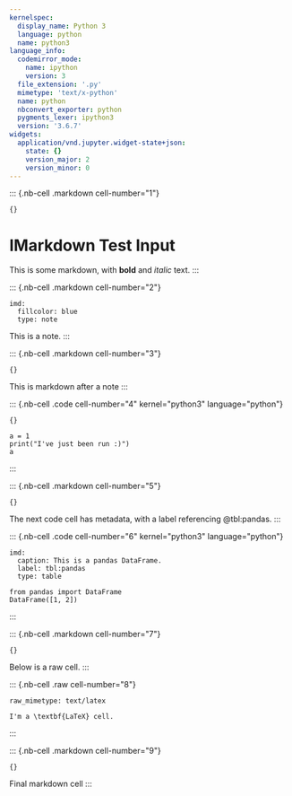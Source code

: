 ```yaml
---
kernelspec:
  display_name: Python 3
  language: python
  name: python3
language_info:
  codemirror_mode:
    name: ipython
    version: 3
  file_extension: '.py'
  mimetype: 'text/x-python'
  name: python
  nbconvert_exporter: python
  pygments_lexer: ipython3
  version: '3.6.7'
widgets:
  application/vnd.jupyter.widget-state+json:
    state: {}
    version_major: 2
    version_minor: 0
---
```


::: {.nb-cell .markdown cell-number="1"}
``` {.metadata}
{}
```

IMarkdown Test Input
====================

This is some markdown, with **bold** and *italic* text.
:::

::: {.nb-cell .markdown cell-number="2"}
``` {.metadata}
imd:
  fillcolor: blue
  type: note
```

This is a note.
:::

::: {.nb-cell .markdown cell-number="3"}
``` {.metadata}
{}
```

This is markdown after a note
:::

::: {.nb-cell .code cell-number="4" kernel="python3" language="python"}
``` {.metadata}
{}
```

``` {.python}
a = 1
print("I've just been run :)")
a
```
:::

::: {.nb-cell .markdown cell-number="5"}
``` {.metadata}
{}
```

The next code cell has metadata, with a label referencing @tbl:pandas.
:::

::: {.nb-cell .code cell-number="6" kernel="python3" language="python"}
``` {.metadata}
imd:
  caption: This is a pandas DataFrame.
  label: tbl:pandas
  type: table
```

``` {.python}
from pandas import DataFrame
DataFrame([1, 2])
```
:::

::: {.nb-cell .markdown cell-number="7"}
``` {.metadata}
{}
```

Below is a raw cell.
:::

::: {.nb-cell .raw cell-number="8"}
``` {.metadata}
raw_mimetype: text/latex
```

``` {.raw}
I'm a \textbf{LaTeX} cell.
```
:::

::: {.nb-cell .markdown cell-number="9"}
``` {.metadata}
{}
```

Final markdown cell
:::
